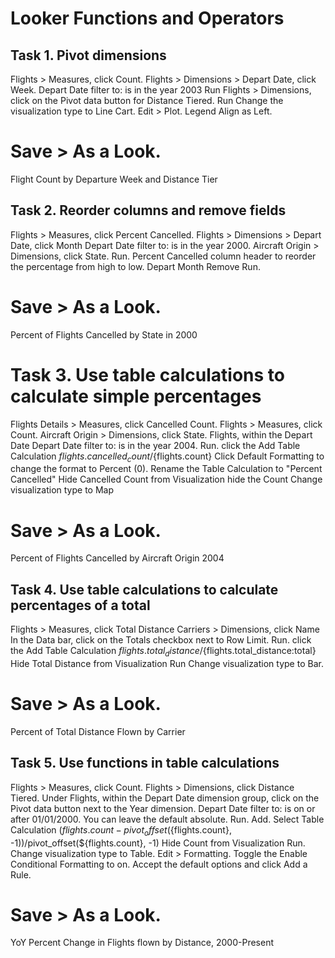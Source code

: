 # Looker Functions and Operators
## Task 1. Pivot dimensions
Flights > Measures, click Count. Flights > Dimensions > Depart Date, click Week. Depart Date filter to: is in the year 2003
Run
Flights > Dimensions, click on the Pivot data button for Distance Tiered.
Run
Change the visualization type to Line Cart. Edit > Plot. Legend Align as Left.
# Save > As a Look.
Flight Count by Departure Week and Distance Tier

## Task 2. Reorder columns and remove fields
Flights > Measures, click Percent Cancelled. Flights > Dimensions > Depart Date, click Month Depart Date filter to: is in the year 2000.
Aircraft Origin > Dimensions, click State.
Run.
Percent Cancelled column header to reorder the percentage from high to low.
Depart Month Remove
Run.
# Save > As a Look.
Percent of Flights Cancelled by State in 2000

# Task 3. Use table calculations to calculate simple percentages
Flights Details > Measures, click Cancelled Count. Flights > Measures, click Count. Aircraft Origin > Dimensions, click State.
Flights, within the Depart Date Depart Date filter to: is in the year 2004.
Run.
click the Add Table Calculation
${flights.cancelled_count}/${flights.count}
Click Default Formatting to change the format to Percent (0).
Rename the Table Calculation to "Percent Cancelled"
Hide Cancelled Count from Visualization
hide the Count
Change visualization type to Map
# Save > As a Look.
Percent of Flights Cancelled by Aircraft Origin 2004

## Task 4. Use table calculations to calculate percentages of a total
Flights > Measures, click Total Distance Carriers > Dimensions, click Name
In the Data bar, click on the Totals checkbox next to Row Limit.
Run.
click the Add Table Calculation
${flights.total_distance}/${flights.total_distance:total}
Hide Total Distance from Visualization
Run
Change visualization type to Bar.
# Save > As a Look.
Percent of Total Distance Flown by Carrier

## Task 5. Use functions in table calculations
Flights > Measures, click Count. Flights > Dimensions, click Distance Tiered.
Under Flights, within the Depart Date dimension group, click on the Pivot data button next to the Year dimension.
Depart Date filter to: is on or after 01/01/2000. You can leave the default absolute.
Run.
Add. Select Table Calculation
(${flights.count}-pivot_offset(${flights.count}, -1))/pivot_offset(${flights.count}, -1)
Hide Count from Visualization
Run.
Change visualization type to Table.
Edit > Formatting.
Toggle the Enable Conditional Formatting to on. Accept the default options and click Add a Rule.
# Save > As a Look.
YoY Percent Change in Flights flown by Distance, 2000-Present







